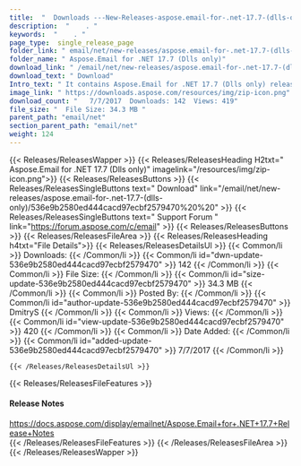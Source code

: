 ```yaml
---
title:  "  Downloads ---New-Releases-aspose.email-for-.net-17.7-(dlls-only) . " 
description:  "    . " 
keywords:  "    . " 
page_type:  single_release_page
folder_link: " email/net/new-releases/aspose.email-for-.net-17.7-(dlls-only)/"
folder_name: " Aspose.Email for .NET 17.7 (Dlls only)"
download_link: " /email/net/new-releases/aspose.email-for-.net-17.7-(dlls-only)/536e9b2580ed444cacd97ecbf2579470"
download_text: " Download"
Intro_text: " It contains Aspose.Email for .NET 17.7 (Dlls only) release."
image_link: " https://downloads.aspose.com/resources/img/zip-icon.png"
download_count: "   7/7/2017  Downloads: 142  Views: 419"
file_size: "  File Size: 34.3 MB "
parent_path: "email/net"
section_parent_path: "email/net"
weight: 124 
---
```


{{< Releases/ReleasesWapper >}}
  {{< Releases/ReleasesHeading H2txt=" Aspose.Email for .NET 17.7 (Dlls only)" imagelink="/resources/img/zip-icon.png">}}
  {{< Releases/ReleasesButtons >}}
    {{< Releases/ReleasesSingleButtons text=" Download" link="/email/net/new-releases/aspose.email-for-.net-17.7-(dlls-only)/536e9b2580ed444cacd97ecbf2579470%20%20" >}}
    {{< Releases/ReleasesSingleButtons text=" Support Forum " link="https://forum.aspose.com/c/email" >}}
  {{< Releases/ReleasesButtons >}}
  {{< Releases/ReleasesFileArea >}}
    {{< Releases/ReleasesHeading h4txt="File Details">}}
    {{< Releases/ReleasesDetailsUl >}}
            {{< Common/li  >}} Downloads: {{< /Common/li >}} 
      {{< Common/li id="dwn-update-536e9b2580ed444cacd97ecbf2579470" >}} 142 {{< /Common/li >}} 
      {{< Common/li  >}} File Size: {{< /Common/li >}} 
      {{< Common/li id="size-update-536e9b2580ed444cacd97ecbf2579470" >}} 34.3 MB {{< /Common/li >}} 
      {{< Common/li  >}} Posted By: {{< /Common/li >}} 
      {{< Common/li id="author-update-536e9b2580ed444cacd97ecbf2579470" >}} DmitryS {{< /Common/li >}} 
      {{< Common/li  >}} Views: {{< /Common/li >}} 
      {{< Common/li id="view-update-536e9b2580ed444cacd97ecbf2579470" >}} 420 {{< /Common/li >}} 
      {{< Common/li  >}} Date Added: {{< /Common/li >}} 
      {{< Common/li id="added-update-536e9b2580ed444cacd97ecbf2579470" >}} 7/7/2017 {{< /Common/li >}} 

    {{< /Releases/ReleasesDetailsUl >}}

  {{< Releases/ReleasesFileFeatures >}}
      <h4>Release Notes</h4><div><a href="https://docs.aspose.com/display/emailnet/Aspose.Email+for+.NET+17.7+Release+Notes">https://docs.aspose.com/display/emailnet/Aspose.Email+for+.NET+17.7+Release+Notes</a></div>
  {{< /Releases/ReleasesFileFeatures >}}
 {{< /Releases/ReleasesFileArea >}}
{{< /Releases/ReleasesWapper >}}


